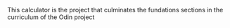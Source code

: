 This calculator is the project that culminates the fundations sections in the curriculum of the
Odin project